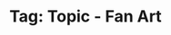 ---
layout: portfolio
title: 'Tag: Topic - Fan Art'
permalink: /portfolio/tags/topic/fan-art
type: tag
uid: fan-art
pagination:
    enabled: true
    tag: [fan-art]
---